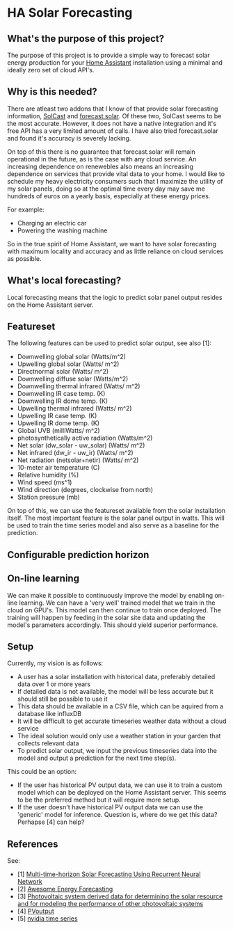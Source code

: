 # HA Solar Forecasting

## What's the purpose of this project?
The purpose of this project is to provide a simple way to forecast solar energy production for your [Home Assistant](https://home-assistant.io/) installation using a minimal and ideally zero set of cloud API's. 

## Why is this needed?
There are atleast two addons that I know of that provide solar forecasting information, [SolCast](https://github.com/oziee/ha-solcast-solar) and [forecast.solar](https://www.home-assistant.io/integrations/forecast_solar/). Of these two, SolCast seems to be the most accurate. However, it does not have a native integration and it's free API has a very limited amount of calls. I have also tried forecast.solar and found it's accuracy is severely lacking. 

On top of this there is no guarantee that forecast.solar will remain operational in the future, as is the case with any cloud service. An increasing dependence on renewebles also means an increasing dependence on services that provide vital data to your home. I would like to schedule my heavy electricity consumers such that I maximize the utility of my solar panels, doing so at the optimal time every day may save me hundreds of euros on a yearly basis, especially at these energy prices.

For example: 
- Charging an electric car 
- Powering the washing machine

So in the true spirit of Home Assistant, we want to have solar forecasting with maximum locality and accuracy and as little reliance on cloud services as possible. 

## What's local forecasting?
Local forecasting means that the logic to predict solar panel output resides on the Home Assistant server. 

## Featureset
The following features can be used to predict solar output, see also [1]:
- Downwelling global solar (Watts/m^2)
- Upwelling global solar (Watts/ m^2)
- Directnormal solar (Watts/ m^2)
- Downwelling diffuse solar (Watts/m^2)
- Downwelling thermal infrared (Watts/ m^2)
- Downwelling IR case temp. (K) 
- Downwelling IR dome temp. (K) 
- Upwelling thermal infrared (Watts/ m^2)
- Upwelling IR case temp. (K)
- Upwelling IR dome temp. (K)
- Global UVB (milliWatts/ m^2)
- photosynthetically active radiation (Watts/m^2) 
- Net solar (dw_solar - uw_solar) (Watts/ m^2)
- Net infrared (dw_ir - uw_ir) (Watts/ m^2)
- Net radiation (netsolar+netir) (Watts/ m^2)
- 10-meter air temperature (C)
- Relative humidity (%)
- Wind speed (ms^1)
- Wind direction (degrees, clockwise from north)
- Station pressure (mb)

On top of this, we can use the featureset available from the solar installation itself. The most important feature is the solar panel output in watts. This will be used to train the time series model and also serve as a baseline for the prediction.

## Configurable prediction horizon

## On-line learning
We can make it possible to continuously improve the model by enabling on-line learning. We can have a 'very well' trained model that we train in the cloud on GPU's. This model can then continue to train once deployed. The training will happen by feeding in the solar site data and updating the model's parameters accordingly. This should yield superior performance. 

## Setup
Currently, my vision is as follows:
- A user has a solar installation with historical data, preferably detailed data over 1 or more years
- If detailed data is not available, the model will be less accurate but it should still be possible to use it
- This data should be available in a CSV file, which can be aquired from a database like influxDB
- It will be difficult to get accurate timeseries weather data without a cloud service
- The ideal solution would only use a weather station in your garden that collects relevant data
- To predict solar output, we input the previous timeseries data into the model and output a prediction for the next time step(s).  

This could be an option:
- If the user has historical PV output data, we can use it to train a custom model which can be deployed on the Home Assistant server. This seems to be the preferred method but it will require more setup.
- If the user doesn't have historical PV output data we can use the 'generic' model for inference. Question is, where do we get this data? Perhapse [4] can help?

## References
See:

- [1] [Multi-time-horizon Solar Forecasting Using Recurrent Neural Network](https://arxiv.org/abs/1807.05459)
- [2] [Awesome Energy Forecasting](https://github.com/cuge1995/awesome-energy-forecasting)
- [3] [Photovoltaic system derived data for determining the solar resource and
for modeling the performance of other photovoltaic systems](https://isiarticles.com/bundles/Article/pre/pdf/138552.pdf)
- [4] [PVoutput](https://pvoutput.org/)
- [5] [nvidia time series](https://www.kaggle.com/code/anmolgupta11090/jpx-tokyo-stock-prediction-with-nvidia-tspp/notebook?ncid=so-link-274481-vt27&=&linkId=100000132389550#cid=an01_so-link_en-us)



